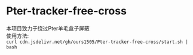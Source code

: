 # Pter-tracker-free-cross <br>
本项目致力于绕过Pter羊毛盒子屏蔽 <br>
使用方法: <br>
`` curl cdn.jsdelivr.net/gh/ours1505/Pter-tracker-free-cross/start.sh | bash ``
